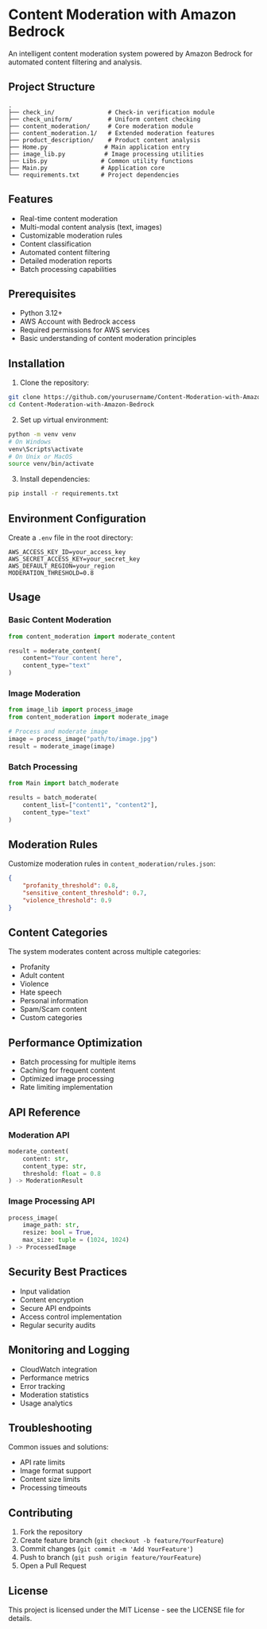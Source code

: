 # Content Moderation with Amazon Bedrock

An intelligent content moderation system powered by Amazon Bedrock for automated content filtering and analysis.

## Project Structure

```
.
├── check_in/               # Check-in verification module
├── check_uniform/          # Uniform content checking
├── content_moderation/     # Core moderation module
├── content_moderation.1/   # Extended moderation features
├── product_description/    # Product content analysis
├── Home.py                # Main application entry
├── image_lib.py           # Image processing utilities
├── Libs.py               # Common utility functions
├── Main.py               # Application core
└── requirements.txt      # Project dependencies
```

## Features

- Real-time content moderation
- Multi-modal content analysis (text, images)
- Customizable moderation rules
- Content classification
- Automated content filtering
- Detailed moderation reports
- Batch processing capabilities

## Prerequisites

- Python 3.12+
- AWS Account with Bedrock access
- Required permissions for AWS services
- Basic understanding of content moderation principles

## Installation

1. Clone the repository:
```bash
git clone https://github.com/yourusername/Content-Moderation-with-Amazon-Bedrock.git
cd Content-Moderation-with-Amazon-Bedrock
```

2. Set up virtual environment:
```bash
python -m venv venv
# On Windows
venv\Scripts\activate
# On Unix or MacOS
source venv/bin/activate
```

3. Install dependencies:
```bash
pip install -r requirements.txt
```

## Environment Configuration

Create a `.env` file in the root directory:
```
AWS_ACCESS_KEY_ID=your_access_key
AWS_SECRET_ACCESS_KEY=your_secret_key
AWS_DEFAULT_REGION=your_region
MODERATION_THRESHOLD=0.8
```

## Usage

### Basic Content Moderation

```python
from content_moderation import moderate_content

result = moderate_content(
    content="Your content here",
    content_type="text"
)
```

### Image Moderation

```python
from image_lib import process_image
from content_moderation import moderate_image

# Process and moderate image
image = process_image("path/to/image.jpg")
result = moderate_image(image)
```

### Batch Processing

```python
from Main import batch_moderate

results = batch_moderate(
    content_list=["content1", "content2"],
    content_type="text"
)
```

## Moderation Rules

Customize moderation rules in `content_moderation/rules.json`:
```json
{
    "profanity_threshold": 0.8,
    "sensitive_content_threshold": 0.7,
    "violence_threshold": 0.9
}
```

## Content Categories

The system moderates content across multiple categories:
- Profanity
- Adult content
- Violence
- Hate speech
- Personal information
- Spam/Scam content
- Custom categories

## Performance Optimization

- Batch processing for multiple items
- Caching for frequent content
- Optimized image processing
- Rate limiting implementation

## API Reference

### Moderation API

```python
moderate_content(
    content: str,
    content_type: str,
    threshold: float = 0.8
) -> ModerationResult
```

### Image Processing API

```python
process_image(
    image_path: str,
    resize: bool = True,
    max_size: tuple = (1024, 1024)
) -> ProcessedImage
```

## Security Best Practices

- Input validation
- Content encryption
- Secure API endpoints
- Access control implementation
- Regular security audits

## Monitoring and Logging

- CloudWatch integration
- Performance metrics
- Error tracking
- Moderation statistics
- Usage analytics

## Troubleshooting

Common issues and solutions:
- API rate limits
- Image format support
- Content size limits
- Processing timeouts

## Contributing

1. Fork the repository
2. Create feature branch (`git checkout -b feature/YourFeature`)
3. Commit changes (`git commit -m 'Add YourFeature'`)
4. Push to branch (`git push origin feature/YourFeature`)
5. Open a Pull Request

## License

This project is licensed under the MIT License - see the LICENSE file for details.